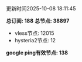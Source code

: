 更新时间2025-10-08 18:11:45

**总订阅: 188**
**总节点: 38897**
- vless节点: 12015
- hysteria2节点: 12

**google ping有效节点: 138**
